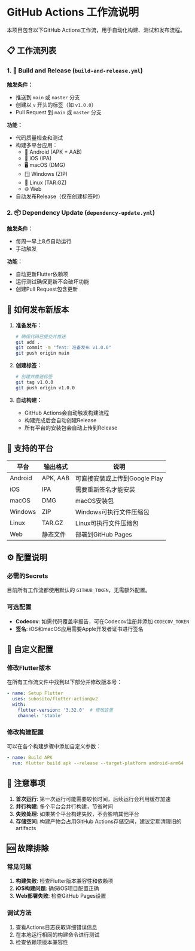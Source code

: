 # GitHub Actions 工作流说明

本项目包含以下GitHub Actions工作流，用于自动化构建、测试和发布流程。

## 📋 工作流列表

### 1. 🚀 Build and Release (`build-and-release.yml`)
**触发条件：**
- 推送到 `main` 或 `master` 分支
- 创建以 `v` 开头的标签（如 `v1.0.0`）
- Pull Request 到 `main` 或 `master` 分支

**功能：**
- 代码质量检查和测试
- 构建多平台应用：
  - 🤖 Android (APK + AAB)
  - 🍎 iOS (IPA)
  - 🖥️ macOS (DMG)
  - 🪟 Windows (ZIP)
  - 🐧 Linux (TAR.GZ)
  - 🌐 Web
- 自动发布Release（仅在创建标签时）

### 2. 📦 Dependency Update (`dependency-update.yml`)
**触发条件：**
- 每周一早上8点自动运行
- 手动触发

**功能：**
- 自动更新Flutter依赖项
- 运行测试确保更新不会破坏功能
- 创建Pull Request包含更新

## 🚀 如何发布新版本

1. **准备发布：**
   ```bash
   # 确保代码已提交并推送
   git add .
   git commit -m "feat: 准备发布 v1.0.0"
   git push origin main
   ```

2. **创建标签：**
   ```bash
   # 创建并推送标签
   git tag v1.0.0
   git push origin v1.0.0
   ```

3. **自动构建：**
   - GitHub Actions会自动触发构建流程
   - 构建完成后会自动创建Release
   - 所有平台的安装包会自动上传到Release

## 📱 支持的平台

| 平台 | 输出格式 | 说明 |
|------|----------|------|
| Android | APK, AAB | 可直接安装或上传到Google Play |
| iOS | IPA | 需要重新签名才能安装 |
| macOS | DMG | macOS安装包 |
| Windows | ZIP | Windows可执行文件压缩包 |
| Linux | TAR.GZ | Linux可执行文件压缩包 |
| Web | 静态文件 | 部署到GitHub Pages |

## ⚙️ 配置说明

### 必需的Secrets
目前所有工作流都使用默认的 `GITHUB_TOKEN`，无需额外配置。

### 可选配置
- **Codecov**: 如需代码覆盖率报告，可在Codecov注册并添加 `CODECOV_TOKEN`
- **签名**: iOS和macOS应用需要Apple开发者证书进行签名

## 🔧 自定义配置

### 修改Flutter版本
在所有工作流文件中找到以下部分并修改版本号：
```yaml
- name: Setup Flutter
  uses: subosito/flutter-action@v2
  with:
    flutter-version: '3.32.0'  # 修改这里
    channel: 'stable'
```

### 修改构建配置
可以在各个构建步骤中添加自定义参数：
```yaml
- name: Build APK
  run: flutter build apk --release --target-platform android-arm64
```

## 📝 注意事项

1. **首次运行**: 第一次运行可能需要较长时间，后续运行会利用缓存加速
2. **并行构建**: 多个平台会并行构建，节省时间
3. **失败处理**: 如果某个平台构建失败，不会影响其他平台
4. **存储空间**: 构建产物会占用GitHub Actions存储空间，建议定期清理旧的artifacts

## 🆘 故障排除

### 常见问题
1. **构建失败**: 检查Flutter版本兼容性和依赖项
2. **iOS构建问题**: 确保iOS项目配置正确
3. **Web部署失败**: 检查GitHub Pages设置

### 调试方法
1. 查看Actions日志获取详细错误信息
2. 在本地运行相同的构建命令进行测试
3. 检查依赖项版本兼容性 